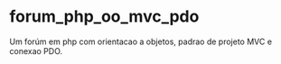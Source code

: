# forum_php_oo_mvc_pdo
Um forúm em php com orientacao a objetos, padrao de projeto MVC e conexao PDO.
